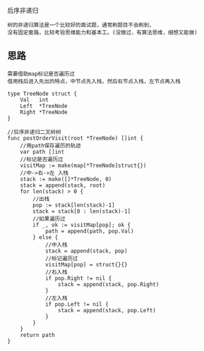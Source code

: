 后序非递归

    树的非递归算法是一个比较好的面试题，通常刷题目不会刷到，
    没有固定套路，比较考验思维能力和基本工。(没做过，有算法思维，细想又能做)
    
## 思路
    需要借助map标记是否遍历过
    借用栈后进入先出的特点，中节点先入栈，然后右节点入栈，左节点再入栈

```
type TreeNode struct {
    Val   int
    Left  *TreeNode
    Right *TreeNode
}

//后序非递归二叉树树
func postOrderVisit(root *TreeNode) []int {
	//用path保存遍历的轨迹
	var path []int
	//标记是否遍历过
	visitMap := make(map[*TreeNode]struct{})
	//中->右->左 入栈
	stack := make([]*TreeNode, 0)
	stack = append(stack, root)
	for len(stack) > 0 {
		//出栈
		pop := stack[len(stack)-1]
		stack = stack[0 : len(stack)-1]
		//如果遍历过 
		if _, ok := visitMap[pop]; ok {
			path = append(path, pop.Val)
		} else {
			//中入栈
			stack = append(stack, pop)
			//标记遍历过
			visitMap[pop] = struct{}{}
			//右入栈
			if pop.Right != nil {
				stack = append(stack, pop.Right)
			}
			//左入栈
			if pop.Left != nil {
				stack = append(stack, pop.Left)
			}
		}
	}
	return path
}
```